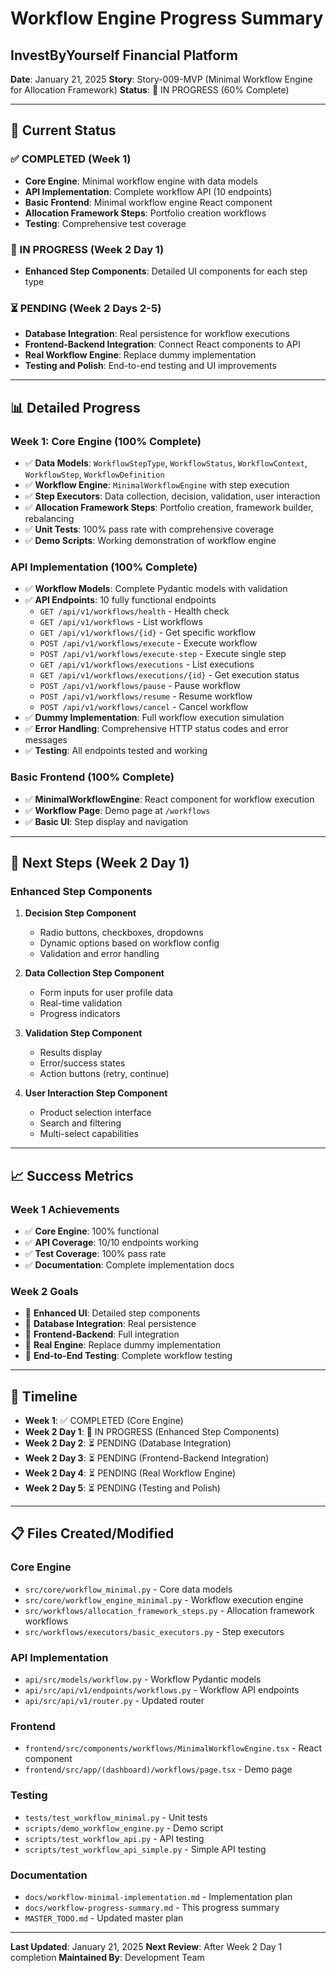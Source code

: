 # Workflow Engine Progress Summary
## InvestByYourself Financial Platform

**Date**: January 21, 2025
**Story**: Story-009-MVP (Minimal Workflow Engine for Allocation Framework)
**Status**: 🚧 IN PROGRESS (60% Complete)

---

## 🎯 **Current Status**

### **✅ COMPLETED (Week 1)**
- **Core Engine**: Minimal workflow engine with data models
- **API Implementation**: Complete workflow API (10 endpoints)
- **Basic Frontend**: Minimal workflow engine React component
- **Allocation Framework Steps**: Portfolio creation workflows
- **Testing**: Comprehensive test coverage

### **🚧 IN PROGRESS (Week 2 Day 1)**
- **Enhanced Step Components**: Detailed UI components for each step type

### **⏳ PENDING (Week 2 Days 2-5)**
- **Database Integration**: Real persistence for workflow executions
- **Frontend-Backend Integration**: Connect React components to API
- **Real Workflow Engine**: Replace dummy implementation
- **Testing and Polish**: End-to-end testing and UI improvements

---

## 📊 **Detailed Progress**

### **Week 1: Core Engine (100% Complete)**
- ✅ **Data Models**: `WorkflowStepType`, `WorkflowStatus`, `WorkflowContext`, `WorkflowStep`, `WorkflowDefinition`
- ✅ **Workflow Engine**: `MinimalWorkflowEngine` with step execution
- ✅ **Step Executors**: Data collection, decision, validation, user interaction
- ✅ **Allocation Framework Steps**: Portfolio creation, framework builder, rebalancing
- ✅ **Unit Tests**: 100% pass rate with comprehensive coverage
- ✅ **Demo Scripts**: Working demonstration of workflow engine

### **API Implementation (100% Complete)**
- ✅ **Workflow Models**: Complete Pydantic models with validation
- ✅ **API Endpoints**: 10 fully functional endpoints
  - `GET /api/v1/workflows/health` - Health check
  - `GET /api/v1/workflows` - List workflows
  - `GET /api/v1/workflows/{id}` - Get specific workflow
  - `POST /api/v1/workflows/execute` - Execute workflow
  - `POST /api/v1/workflows/execute-step` - Execute single step
  - `GET /api/v1/workflows/executions` - List executions
  - `GET /api/v1/workflows/executions/{id}` - Get execution status
  - `POST /api/v1/workflows/pause` - Pause workflow
  - `POST /api/v1/workflows/resume` - Resume workflow
  - `POST /api/v1/workflows/cancel` - Cancel workflow
- ✅ **Dummy Implementation**: Full workflow execution simulation
- ✅ **Error Handling**: Comprehensive HTTP status codes and error messages
- ✅ **Testing**: All endpoints tested and working

### **Basic Frontend (100% Complete)**
- ✅ **MinimalWorkflowEngine**: React component for workflow execution
- ✅ **Workflow Page**: Demo page at `/workflows`
- ✅ **Basic UI**: Step display and navigation

---

## 🎯 **Next Steps (Week 2 Day 1)**

### **Enhanced Step Components**
1. **Decision Step Component**
   - Radio buttons, checkboxes, dropdowns
   - Dynamic options based on workflow config
   - Validation and error handling

2. **Data Collection Step Component**
   - Form inputs for user profile data
   - Real-time validation
   - Progress indicators

3. **Validation Step Component**
   - Results display
   - Error/success states
   - Action buttons (retry, continue)

4. **User Interaction Step Component**
   - Product selection interface
   - Search and filtering
   - Multi-select capabilities

---

## 📈 **Success Metrics**

### **Week 1 Achievements**
- ✅ **Core Engine**: 100% functional
- ✅ **API Coverage**: 10/10 endpoints working
- ✅ **Test Coverage**: 100% pass rate
- ✅ **Documentation**: Complete implementation docs

### **Week 2 Goals**
- 🎯 **Enhanced UI**: Detailed step components
- 🎯 **Database Integration**: Real persistence
- 🎯 **Frontend-Backend**: Full integration
- 🎯 **Real Engine**: Replace dummy implementation
- 🎯 **End-to-End Testing**: Complete workflow testing

---

## 🔄 **Timeline**

- **Week 1**: ✅ COMPLETED (Core Engine)
- **Week 2 Day 1**: 🚧 IN PROGRESS (Enhanced Step Components)
- **Week 2 Day 2**: ⏳ PENDING (Database Integration)
- **Week 2 Day 3**: ⏳ PENDING (Frontend-Backend Integration)
- **Week 2 Day 4**: ⏳ PENDING (Real Workflow Engine)
- **Week 2 Day 5**: ⏳ PENDING (Testing and Polish)

---

## 📋 **Files Created/Modified**

### **Core Engine**
- `src/core/workflow_minimal.py` - Core data models
- `src/core/workflow_engine_minimal.py` - Workflow execution engine
- `src/workflows/allocation_framework_steps.py` - Allocation framework workflows
- `src/workflows/executors/basic_executors.py` - Step executors

### **API Implementation**
- `api/src/models/workflow.py` - Workflow Pydantic models
- `api/src/api/v1/endpoints/workflows.py` - Workflow API endpoints
- `api/src/api/v1/router.py` - Updated router

### **Frontend**
- `frontend/src/components/workflows/MinimalWorkflowEngine.tsx` - React component
- `frontend/src/app/(dashboard)/workflows/page.tsx` - Demo page

### **Testing**
- `tests/test_workflow_minimal.py` - Unit tests
- `scripts/demo_workflow_engine.py` - Demo script
- `scripts/test_workflow_api.py` - API testing
- `scripts/test_workflow_api_simple.py` - Simple API testing

### **Documentation**
- `docs/workflow-minimal-implementation.md` - Implementation plan
- `docs/workflow-progress-summary.md` - This progress summary
- `MASTER_TODO.md` - Updated master plan

---

**Last Updated**: January 21, 2025
**Next Review**: After Week 2 Day 1 completion
**Maintained By**: Development Team
